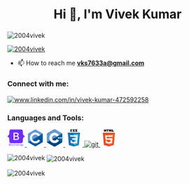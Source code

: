 
<h1 align="center">Hi 👋, I'm Vivek Kumar</h1>
<h3 align="center"></h3>

<p align="left"> <img src="https://komarev.com/ghpvc/?username=2004vivek&label=Profile%20views&color=0e75b6&style=flat" alt="2004vivek" /> </p>

<p align="left"> <a href="https://github.com/ryo-ma/github-profile-trophy"><img src="https://github-profile-trophy.vercel.app/?username=2004vivek" alt="2004vivek" /></a> </p>

- 📫 How to reach me **vks7633a@gmail.com**

<h3 align="left">Connect with me:</h3>
<p align="left">

<a href="https://www.linkedin.com/in/vivek-kumar-472592258/" target="blank"><img align="center" src="https://raw.githubusercontent.com/rahuldkjain/github-profile-readme-generator/master/src/images/icons/Social/linked-in-alt.svg" alt="www.linkedin.com/in/vivek-kumar-472592258" height="30" width="40" /></a>
</p>

<h3 align="left">Languages and Tools:</h3>
<p align="left"> <a href="https://getbootstrap.com" target="_blank" rel="noreferrer"> <img src="https://raw.githubusercontent.com/devicons/devicon/master/icons/bootstrap/bootstrap-plain-wordmark.svg" alt="bootstrap" width="40" height="40"/> </a>
 <a href="https://www.cprogramming.com/" target="_blank" rel="noreferrer"> <img src="https://raw.githubusercontent.com/devicons/devicon/master/icons/c/c-original.svg" alt="c" width="40" height="40"/> </a> <a href="https://www.w3schools.com/cpp/" target="_blank" rel="noreferrer"> <img src="https://raw.githubusercontent.com/devicons/devicon/master/icons/cplusplus/cplusplus-original.svg" alt="cplusplus" width="40" height="40"/> </a> <a href="https://www.w3schools.com/css/" target="_blank" rel="noreferrer"> <img src="https://raw.githubusercontent.com/devicons/devicon/master/icons/css3/css3-original-wordmark.svg" alt="css3" width="40" height="40"/> </a> <a href="https://git-scm.com/" target="_blank" rel="noreferrer"> <img src="https://www.vectorlogo.zone/logos/git-scm/git-scm-icon.svg" alt="git" width="40" height="40"/> </a> <a href="https://www.w3.org/html/" target="_blank" rel="noreferrer"> <img src="https://raw.githubusercontent.com/devicons/devicon/master/icons/html5/html5-original-wordmark.svg" alt="html5" width="40" height="40"/> </a>

<p><img align="left" src="https://github-readme-stats.vercel.app/api/top-langs?username=2004vivek&show_icons=true&locale=en&layout=compact" alt="2004vivek" /></p>

<p>&nbsp;<img align="center" src="https://github-readme-stats.vercel.app/api?username=2004vivek&show_icons=true&locale=en" alt="2004vivek" /></p>

<p><img align="center" src="https://github-readme-streak-stats.herokuapp.com/?user=2004vivek&" alt="2004vivek" /></p>
